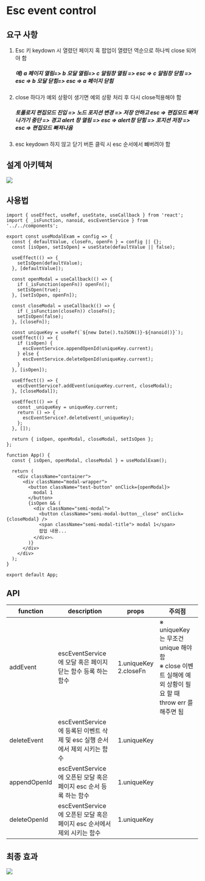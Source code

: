 # Esc event control

## 요구 사항

1. Esc 키 keydown 시 열렸던 페이지 혹 팝업이 열렸던 역순으로 하나씩 close 되어야 함

   ##### 예) a 페이지 열림=> b 모달 열림=> c 알림창 열림 => esc => c 알림창 닫힘 => esc => b 모달 닫힘=> esc => a 페이지 닫힘

2. close 하다가 예외 상황이 생기면 예외 상황 처리 후 다시 close적용해야 함

   ##### 토폴로지 편집모드 진입 => 노드 포지션 변경 => 저장 안하고 esc => 편집모드 빠져 나가기 중단 => 경고 alert 창 열림 => esc => alert창 닫힘 => 포지션 저장 => esc => 편집모드 빠져나옴

3. esc keydown 하지 않고 닫기 버튼 클릭 시 esc 순서에서 뺴버려야 함

## 설계 아키텍쳐

![](https://user-images.githubusercontent.com/79301822/195829377-1d6320bb-e0ce-4023-9dec-070ab8359f11.png)

## 사용법

```
import { useEffect, useRef, useState, useCallback } from 'react';
import { _isFunction, nanoid, escEventService } from '../../components';

export const useModalExam = config => {
  const { defaultValue, closeFn, openFn } = config || {};
  const [isOpen, setIsOpen] = useState(defaultValue || false);

  useEffect(() => {
    setIsOpen(defaultValue);
  }, [defaultValue]);

  const openModal = useCallback(() => {
    if (_isFunction(openFn)) openFn();
    setIsOpen(true);
  }, [setIsOpen, openFn]);

  const closeModal = useCallback(() => {
    if (_isFunction(closeFn)) closeFn();
    setIsOpen(false);
  }, [closeFn]);

  const uniqueKey = useRef(`${new Date().toJSON()}-${nanoid()}`);
  useEffect(() => {
    if (isOpen) {
      escEventService.appendOpenId(uniqueKey.current);
    } else {
      escEventService.deleteOpenId(uniqueKey.current);
    }
  }, [isOpen]);

  useEffect(() => {
    escEventService?.addEvent(uniqueKey.current, closeModal);
  }, [closeModal]);

  useEffect(() => {
    const _uniqueKey = uniqueKey.current;
    return () => {
      escEventService?.deleteEvent(_uniqueKey);
    };
  }, []);

  return { isOpen, openModal, closeModal, setIsOpen };
};

function App() {
  const { isOpen, openModal, closeModal } = useModalExam();

  return (
    <div className="container">
      <div className="modal-wrapper">
        <button className="test-button" onClick={openModal}>
          modal 1
        </button>
        {isOpen && (
          <div className="semi-modal">
            <button className="semi-modal-button__close" onClick={closeModal} />
            <span className="semi-modal-title"> modal 1</span>
            팝업 내용...
          </div>ㄴ
        )}
      </div>
    </div>
  );
}

export default App;
```

## API

| function     | description                                                                 | props                     | 주의점                                                                                                       |
| ------------ | --------------------------------------------------------------------------- | ------------------------- | ------------------------------------------------------------------------------------------------------------ |
| addEvent     | escEventService 에 모달 혹은 페이지 닫는 함수 등록 하는 함수                | 1.uniqueKey <br>2.closeFn | ※ uniqueKey 는 무조건 unique 해야 함 <br>※ close 이벤트 실해에 예외 상황이 필요 할 때 throw err 를 해주면 됨 |
| deleteEvent  | escEventService 에 등록된 이벤트 삭제 및 esc 실행 순서에서 제외 시키는 함수 | 1.uniqueKey               |                                                                                                              |
| appendOpenId | escEventService에 오픈된 모달 혹은 페이지 esc 순서 등록 하는 함수           | 1.uniqueKey               |                                                                                                              |
| deleteOpenId | escEventService에 오픈된 모달 혹은 페이지 esc 순서에서 제외 시키는 함수     | 1.uniqueKey               |                                                                                                              |

## 최종 효과

![](https://user-images.githubusercontent.com/79301822/195829665-b932a96f-9420-464f-b4b8-83268dfedb64.gif)
